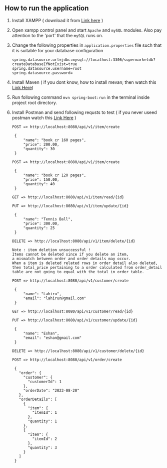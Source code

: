 ## How to run the application
1. Install XAMPP ( download it from [Link here](https://www.apachefriends.org) )
2. Open xampp control panel and start `Apache` and `mySQL` modules. Also pay attention to the 'port' that the `mySQL` runs on.
3. Change the following properties in `application.properties` file such that it is suitable for your database configuration

   ```
   spring.datasource.url=jdbc:mysql://localhost:3306/supermarketdb?createDatabaseIfNotExist=true
   spring.datasource.username=root
   spring.datasource.password=
   ```
4. Install Maven ( if you dont know, how to install mevan; then watch this [Link Here](https://youtu.be/WASIyomqarc))
5. Run following command `mvn spring-boot:run` in the terminal inside project root directory.
6. Install Postman and send following requsts to test ( if you never useed postman watch this [Link Here](https://youtu.be/CLG0ha_a0q8) )
   ```
   POST => http://localhost:8080/api/v1/item/create
   ```
   ```
    {
        "name": "book cr 160 pages",
        "price": 200.00,
        "quantity": 30
    }
   ```
   ```
   POST => http://localhost:8080/api/v1/item/create
   ```
   ```
    {
        "name": "book cr 120 pages",
        "price": 150.00,
        "quantity": 40
    }
   ```
   ```
   GET => http://localhost:8080/api/v1/item/read/{id}
   ```
   ```
   PUT => http://localhost:8080/api/v1/item/update/{id}
   ```
   ``` 
    {
        "name": "Tennis Ball",
        "price": 300.00,
        "quantity": 25
    }
   ```
   ```
   DELETE => http://localhost:8080/api/v1/item/delete/{id}
   ```
   ```
   Note : item deletion unsuccessful ! 
   Items cannot be deleted since if you delete an item,
   a mismatch between order and order details may occur.
   When a item is deleted related rows in order detail also deleted,
   then total_price pertaining to a order calculated from order_detail
   table are not going to equal with the total in order table.
   ```

   ```
   POST => http://localhost:8080/api/v1/customer/create
   ```
   ```
    {
        "name": "Lahiru",
        "email": "lahirun@gmail.com"
    }
   ```
   ``` 
   GET => http://localhost:8080/api/v1/customer/read/{id}
   ```
   ``` 
   PUT => http://localhost:8080/api/v1/customer/update/{id}
   ```
   ```
    {
        "name": "Eshan",
        "email": "eshan@gmail.com"
    }
   ```
   ```
   DELETE => http://localhost:8080/api/v1/customer/delete/{id}
   ```
   ```
   POST => http://localhost:8080/api/v1/order/create
   ```
   ```
    {
      "order": {
        "customer": {
          "customerId": 1
        },
        "orderDate": "2023-08-20"
      },
      "orderDetails": [
        {
          "item": {
            "itemId": 1
          },
          "quantity": 1
        },
        {
          "item": {
            "itemId": 2
          },
          "quantity": 3
        }
      ]
    }
   ```
